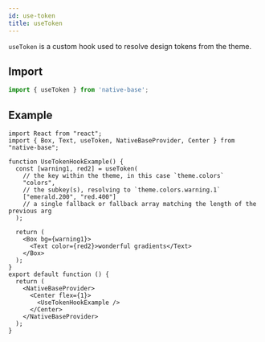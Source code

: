 ```yaml
---
id: use-token
title: useToken
---
```


`useToken` is a custom hook used to resolve design tokens from the theme.

## Import

```jsx
import { useToken } from 'native-base';
```

## Example

```SnackPlayer name=useToken%20Example
import React from "react";
import { Box, Text, useToken, NativeBaseProvider, Center } from "native-base";

function UseTokenHookExample() {
  const [warning1, red2] = useToken(
    // the key within the theme, in this case `theme.colors`
    "colors",
    // the subkey(s), resolving to `theme.colors.warning.1`
    ["emerald.200", "red.400"]
    // a single fallback or fallback array matching the length of the previous arg
  );

  return (
    <Box bg={warning1}>
      <Text color={red2}>wonderful gradients</Text>
    </Box>
  );
}
export default function () {
  return (
    <NativeBaseProvider>
      <Center flex={1}>
        <UseTokenHookExample />
      </Center>
    </NativeBaseProvider>
  );
}
```
